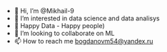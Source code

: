 - 👋 Hi, I’m @Mikhail-9
- 👀 I’m interested in data science and data analisys
- 🌱 Happy Data - Happy people)
- 💞️ I’m looking to collaborate on ML
- 📫 How to reach me bogdanovm54@yandex.ru

<!---
Mikhail-9/Mikhail-9 is a ✨ special ✨ repository because its `README.md` (this file) appears on your GitHub profile.
You can click the Preview link to take a look at your changes.
--->
